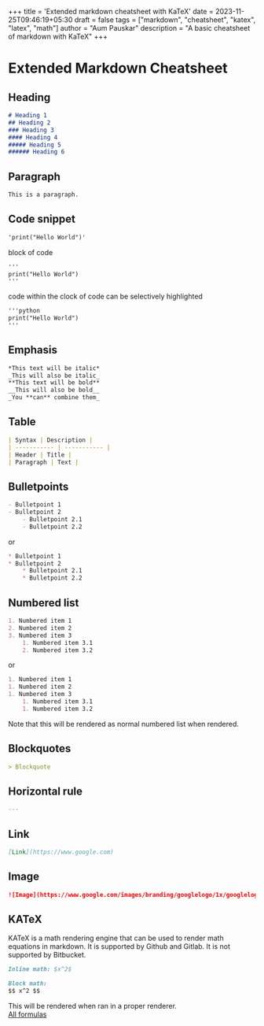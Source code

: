 +++
title = 'Extended markdown cheatsheet with KaTeX'
date = 2023-11-25T09:46:19+05:30
draft = false
tags = ["markdown", "cheatsheet", "katex", "latex", "math"]
author = "Aum Pauskar"
description = "A basic cheatsheet of markdown with KaTeX"
+++

# Extended Markdown Cheatsheet

## Heading
```markdown
# Heading 1
## Heading 2
### Heading 3
#### Heading 4
##### Heading 5
###### Heading 6
```

## Paragraph
```markdown
This is a paragraph.
```

## Code snippet
```markdown
'print("Hello World")'
```

block of code
```markdown
'''
print("Hello World")
'''
```

code within the clock of code can be selectively highlighted
```markdown
'''python
print("Hello World")
'''
```

## Emphasis
```markdown
*This text will be italic*
_This will also be italic_
**This text will be bold**
__This will also be bold__
_You **can** combine them_
```

## Table
```markdown
| Syntax | Description |
| ----------- | ----------- |
| Header | Title |
| Paragraph | Text |
```

## Bulletpoints
```markdown
- Bulletpoint 1
- Bulletpoint 2
	- Bulletpoint 2.1
	- Bulletpoint 2.2
```

or

```markdown
* Bulletpoint 1
* Bulletpoint 2
	* Bulletpoint 2.1
	* Bulletpoint 2.2
```

## Numbered list
```markdown
1. Numbered item 1
2. Numbered item 2
3. Numbered item 3
	1. Numbered item 3.1
	2. Numbered item 3.2
```

or
```markdown
1. Numbered item 1
1. Numbered item 2
1. Numbered item 3
	1. Numbered item 3.1
	1. Numbered item 3.2
```
Note that this will be rendered as normal numbered list when rendered.

## Blockquotes
```markdown
> Blockquote
```

## Horizontal rule
```markdown
---
```

## Link
```markdown
[Link](https://www.google.com)
```

## Image
```markdown
![Image](https://www.google.com/images/branding/googlelogo/1x/googlelogo_color_272x92dp.png)
```

## KATeX
KATeX is a math rendering engine that can be used to render math equations in markdown. It is supported by Github and Gitlab. It is not supported by Bitbucket.

```markdown
Inline math: $x^2$
```

```markdown
Block math:
$$ x^2 $$
```
This will be rendered when ran in a proper renderer. \
[All formulas](https://katex.org/docs/supported.html)